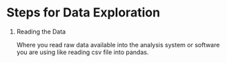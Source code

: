 # Steps for Data Exploration

  1. Reading the Data
   
	   Where you read raw data available into the analysis system or software you are using like reading csv file into pandas.
